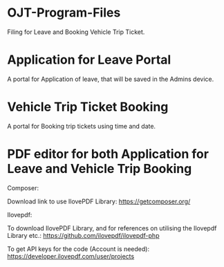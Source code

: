 # OJT-Program-Files
Filing for Leave and Booking Vehicle Trip Ticket.

# Application for Leave Portal 

A portal for Application of leave, that will be saved in the Admins device.

# Vehicle Trip Ticket Booking

A portal for Booking trip tickets using time and date.

# PDF editor for both Application for Leave and Vehicle Trip Booking

Composer:

Download link to use IlovePDF Library:
https://getcomposer.org/

Ilovepdf:

To download IlovePDF Library, and for references on utilising the Ilovepdf Library etc.:
https://github.com/ilovepdf/ilovepdf-php

To get API keys for the code (Account is needed):
https://developer.ilovepdf.com/user/projects


